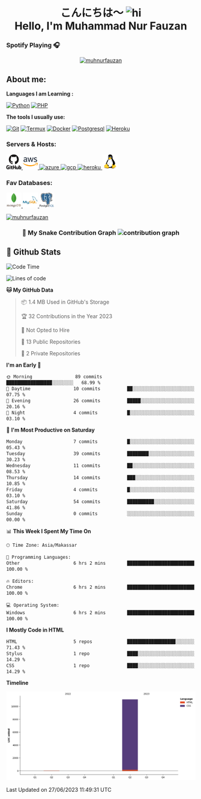<h1 align="center">こんにちは〜 <img src="https://user-images.githubusercontent.com/1303154/88677602-1635ba80-d120-11ea-84d8-d263ba5fc3c0.gif" width="40px" alt="hi"><br>Hello, I'm Muhammad Nur Fauzan</h1>

### Spotify Playing 🎧
<p align="center"> <a href="https://spotify-github-profile.vercel.app/api/view?uid=31b4jpi7kf7oulwx6heboi27yr4y&redirect=true"><img src="https://spotify-github-profile.vercel.app/api/view?uid=31b4jpi7kf7oulwx6heboi27yr4y&cover_image=true&theme=default&show_offline=true&background_color=121212&bar_color_cover=true" alt="muhnurfauzan" /></a> </p>

## **About me**:

**Languages I am Learning :**

[![Python](https://img.shields.io/badge/-Python-%232c3e50?style=flat-square&logo=python)](https://python.org)
[![PHP](https://img.shields.io/badge/-PHP-%232c3e50?style=flat-square&logo=php)](https://php.net)

**The tools I usually use:**

[![Git](https://img.shields.io/badge/-Git-%23F05032?style=flat-square&logo=git&logoColor=%23ffffff)](https://git-scm.com)
[![Termux](https://img.shields.io/badge/-Termux-%232c3e50?style=flat-square&logo=typescript)](https://termux.com)
[![Docker](https://img.shields.io/badge/-Docker-%23007ACC?style=flat-square&logo=docker)](https://www.docker.com/)
[![Postgresql](https://img.shields.io/badge/-Postgresql-%232c3e50?style=flat-square&logo=postgresql)](https://postgresql.org)
[![Heroku](https://img.shields.io/badge/-Heroku-purple?style=flat-square&logo=heroku)](https://heroku.com)

<h3 align="left">Servers & Hosts:</h3>
<p align="left"> <a href="https://github.com/" target="_blank"> <img src="https://github.com/devicons/devicon/raw/master/icons/github/github-original-wordmark.svg" alt="github" width="40" height="40"/> </a> <a href="https://aws.amazon.com" target="_blank"> <img src="https://raw.githubusercontent.com/devicons/devicon/master/icons/amazonwebservices/amazonwebservices-original-wordmark.svg" alt="aws" width="40" height="40"/> </a> <a href="https://azure.microsoft.com/en-in/" target="_blank"> <img src="https://www.vectorlogo.zone/logos/microsoft_azure/microsoft_azure-icon.svg" alt="azure" width="40" height="40"/> </a> <a href="https://cloud.google.com" target="_blank"> <img src="https://www.vectorlogo.zone/logos/google_cloud/google_cloud-icon.svg" alt="gcp" width="40" height="40"/> </a> <a href="https://heroku.com" target="_blank"> <img src="https://www.vectorlogo.zone/logos/heroku/heroku-icon.svg" alt="heroku" width="40" height="40"/> </a> <a href="https://www.linux.org/" target="_blank"> <img src="https://raw.githubusercontent.com/devicons/devicon/master/icons/linux/linux-original.svg" alt="linux" width="40" height="40"/> </a> </p>

<h3 align="left">Fav Databases:</h3>
<p align="left"> <a href="https://www.mongodb.com/" target="_blank"> <img src="https://raw.githubusercontent.com/devicons/devicon/master/icons/mongodb/mongodb-original-wordmark.svg" alt="mongodb" width="40" height="40"/> </a> <a href="https://www.mysql.com/" target="_blank"> <img src="https://raw.githubusercontent.com/devicons/devicon/master/icons/mysql/mysql-original-wordmark.svg" alt="mysql" width="40" height="40"/> </a> <a href="https://www.postgresql.org" target="_blank"> <img src="https://raw.githubusercontent.com/devicons/devicon/master/icons/postgresql/postgresql-original-wordmark.svg" alt="postgresql" width="40" height="40"/> </a> </p>

<p align="left"> <a href="https://github.com/muhnurfauzan"><img src="https://github-profile-trophy.vercel.app/?username=muhnurfauzan" alt="muhnurfauzan" /></a> </p>

<p align="center">
  <h3 align="center">🐍 My Snake Contribution Graph 
    <img src="https://github.com/muhnurfauzan/muhnurfauzan/raw/output/github-contribution-grid-snake.svg" alt="contribution graph">
  </h3>
</p>


##  🐙 **Github Stats**

<!--START_SECTION:waka-->
![Code Time](http://img.shields.io/badge/Code%20Time-255%20hrs%2025%20mins-blue)

![Lines of code](https://img.shields.io/badge/From%20Hello%20World%20I%27ve%20Written-11.1%20thousand%20lines%20of%20code-blue)

**🐱 My GitHub Data** 

> 📦 1.4 MB Used in GitHub's Storage 
 > 
> 🏆 32 Contributions in the Year 2023
 > 
> 🚫 Not Opted to Hire
 > 
> 📜 13 Public Repositories 
 > 
> 🔑 2 Private Repositories 
 > 
**I'm an Early 🐤** 

```text
🌞 Morning                89 commits          █████████████████░░░░░░░░   68.99 % 
🌆 Daytime                10 commits          ██░░░░░░░░░░░░░░░░░░░░░░░   07.75 % 
🌃 Evening                26 commits          █████░░░░░░░░░░░░░░░░░░░░   20.16 % 
🌙 Night                  4 commits           █░░░░░░░░░░░░░░░░░░░░░░░░   03.10 % 
```
📅 **I'm Most Productive on Saturday** 

```text
Monday                   7 commits           █░░░░░░░░░░░░░░░░░░░░░░░░   05.43 % 
Tuesday                  39 commits          ████████░░░░░░░░░░░░░░░░░   30.23 % 
Wednesday                11 commits          ██░░░░░░░░░░░░░░░░░░░░░░░   08.53 % 
Thursday                 14 commits          ███░░░░░░░░░░░░░░░░░░░░░░   10.85 % 
Friday                   4 commits           █░░░░░░░░░░░░░░░░░░░░░░░░   03.10 % 
Saturday                 54 commits          ██████████░░░░░░░░░░░░░░░   41.86 % 
Sunday                   0 commits           ░░░░░░░░░░░░░░░░░░░░░░░░░   00.00 % 
```


📊 **This Week I Spent My Time On** 

```text
🕑︎ Time Zone: Asia/Makassar

💬 Programming Languages: 
Other                    6 hrs 2 mins        █████████████████████████   100.00 % 

🔥 Editors: 
Chrome                   6 hrs 2 mins        █████████████████████████   100.00 % 

💻 Operating System: 
Windows                  6 hrs 2 mins        █████████████████████████   100.00 % 
```

**I Mostly Code in HTML** 

```text
HTML                     5 repos             ██████████████████░░░░░░░   71.43 % 
Stylus                   1 repo              ████░░░░░░░░░░░░░░░░░░░░░   14.29 % 
CSS                      1 repo              ████░░░░░░░░░░░░░░░░░░░░░   14.29 % 
```



**Timeline**

![Lines of Code chart](https://raw.githubusercontent.com/kotakbiasa/kotakbiasa/main/assets/bar_graph.png)


 Last Updated on 27/06/2023 11:49:31 UTC
<!--END_SECTION:waka-->

